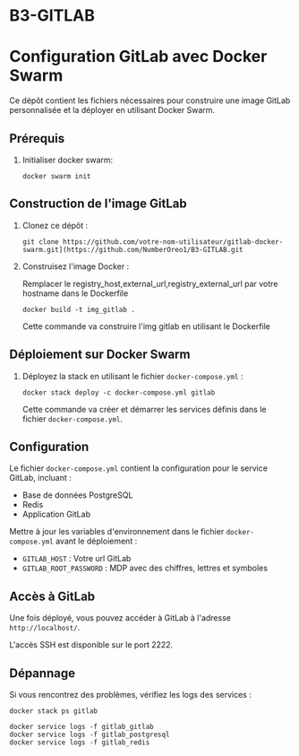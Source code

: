 # B3-GITLAB

# Configuration GitLab avec Docker Swarm

Ce dépôt contient les fichiers nécessaires pour construire une image GitLab personnalisée et la déployer en utilisant Docker Swarm.

## Prérequis


1. Initialiser docker swarm:
   ```
   docker swarm init
   ```

## Construction de l'image GitLab

1. Clonez ce dépôt :
   ```
   git clone https://github.com/votre-nom-utilisateur/gitlab-docker-swarm.git](https://github.com/NumberOreo1/B3-GITLAB.git
   ```

2. Construisez l'image Docker :

   Remplacer le registry_host,external_url,registry_external_url par votre hostname dans le Dockerfile
   
   ```
   docker build -t img_gitlab .
   ```

   Cette commande va construire l'img gitlab en utilisant le Dockerfile

## Déploiement sur Docker Swarm

1. Déployez la stack en utilisant le fichier `docker-compose.yml` :
   ```
   docker stack deploy -c docker-compose.yml gitlab
   ```

   Cette commande va créer et démarrer les services définis dans le fichier `docker-compose.yml`.

## Configuration

Le fichier `docker-compose.yml` contient la configuration pour le service GitLab, incluant :

- Base de données PostgreSQL
- Redis
- Application GitLab

Mettre à jour les variables d'environnement dans le fichier `docker-compose.yml` avant le déploiement :

- `GITLAB_HOST` : Votre url GitLab
- `GITLAB_ROOT_PASSWORD` : MDP avec des chiffres, lettres et symboles 

## Accès à GitLab

Une fois déployé, vous pouvez accéder à GitLab à l'adresse `http://localhost/`.

L'accès SSH est disponible sur le port 2222.

## Dépannage

Si vous rencontrez des problèmes, vérifiez les logs des services :

```
docker stack ps gitlab

docker service logs -f gitlab_gitlab
docker service logs -f gitlab_postgresql
docker service logs -f gitlab_redis
```
